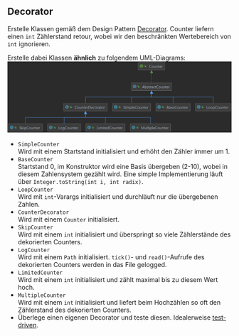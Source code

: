 ## Decorator

Erstelle Klassen gemäß dem Design Pattern [Decorator](https://refactoring.guru/design-patterns/decorator).
Counter liefern einen `int` Zählerstand retour, wobei wir den beschränkten Wertebereich von `int` ignorieren.

Erstelle dabei Klassen **ähnlich** zu folgendem UML-Diagrams:
![](uml.png)

* `SimpleCounter`  
Wird mit einem Startstand initialisiert und erhöht den Zähler immer um 1.
* `BaseCounter`  
Startstand 0, im Konstruktor wird eine Basis übergeben (2-10), wobei in diesem Zahlensystem gezählt wird. Eine simple Implementierung läuft über `Integer.toString(int i, int radix)`.
* `LoopCounter`  
Wird mit `int`-Varargs initialisiert und durchläuft nur die übergebenen Zahlen.
* `CounterDecorator`  
Wird mit einem `Counter`  initialisiert.
* `SkipCounter`  
Wird mit einem `int` initialisiert und überspringt so viele Zählerstände des dekorierten Counters.
* `LogCounter`  
Wird mit einem `Path` initialisiert. `tick()`- und `read()`-Aufrufe des dekorierten Counters werden in das File gelogged.
* `LimitedCounter`  
Wird mit einem `int` initialisiert und zählt maximal bis zu diesem Wert hoch.
* `MultipleCounter`  
Wird mit einem `int` initialisiert und liefert beim Hochzählen so oft den Zählerstand des dekorierten Counters.
* Überlege einen eigenen Decorator und teste diesen. Idealerweise [test-driven](https://en.wikipedia.org/wiki/Test-driven_development). 